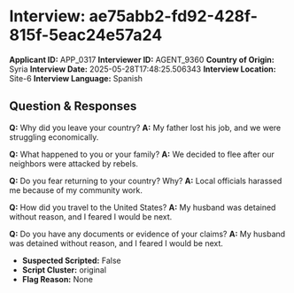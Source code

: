 # Interview: ae75abb2-fd92-428f-815f-5eac24e57a24
**Applicant ID:** APP_0317
**Interviewer ID:** AGENT_9360
**Country of Origin:** Syria
**Interview Date:** 2025-05-28T17:48:25.506343
**Interview Location:** Site-6
**Interview Language:** Spanish

## Question & Responses

**Q:** Why did you leave your country?
**A:** My father lost his job, and we were struggling economically.

**Q:** What happened to you or your family?
**A:** We decided to flee after our neighbors were attacked by rebels.

**Q:** Do you fear returning to your country? Why?
**A:** Local officials harassed me because of my community work.

**Q:** How did you travel to the United States?
**A:** My husband was detained without reason, and I feared I would be next.

**Q:** Do you have any documents or evidence of your claims?
**A:** My husband was detained without reason, and I feared I would be next.

- **Suspected Scripted:** False
- **Script Cluster:** original
- **Flag Reason:** None